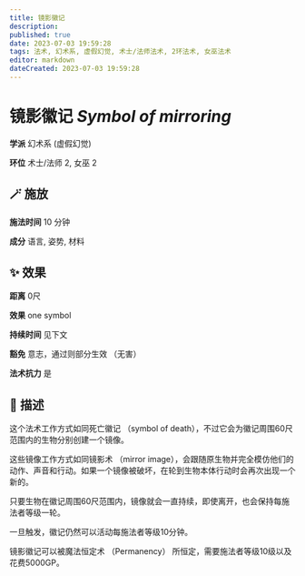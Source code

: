 ```yaml
---
title: 镜影徽记
description: 
published: true
date: 2023-07-03 19:59:28
tags: 法术, 幻术系, 虚假幻觉, 术士/法师法术, 2环法术, 女巫法术
editor: markdown
dateCreated: 2023-07-03 19:59:28
---
```


# **镜影徽记** *Symbol of mirroring*

**学派** 幻术系 (虚假幻觉) 

**环位** 术士/法师 2, 女巫 2

## 🪄 施放

**施法时间** 10 分钟

**成分** 语言, 姿势, 材料

## ✨ 效果  

**距离** 0尺 

**效果** one symbol 

**持续时间** 见下文 

**豁免** 意志，通过则部分生效 （无害）

**法术抗力** 是

## 📖 描述

这个法术工作方式如同死亡徽记 （symbol of death），不过它会为徽记周围60尺范围内的生物分别创建一个镜像。

这些镜像工作方式如同镜影术 （mirror image），会跟随原生物并完全模仿他们的动作、声音和行动。如果一个镜像被破坏，在轮到生物本体行动时会再次出现一个新的。

只要生物在徽记周围60尺范围内，镜像就会一直持续，即使离开，也会保持每施法者等级一轮。

一旦触发，徽记仍然可以活动每施法者等级10分钟。

镜影徽记可以被魔法恒定术 （Permanency） 所恒定，需要施法者等级10级以及花费5000GP。
    